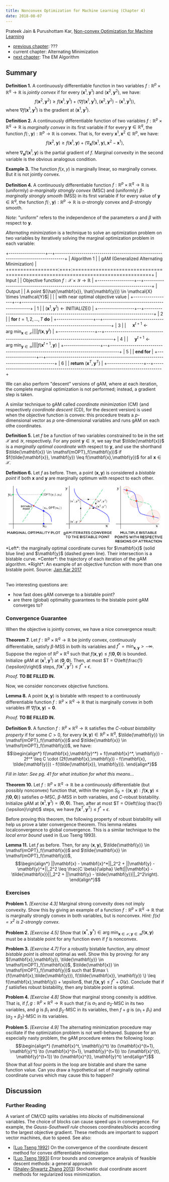 ```yaml
---
title: Nonconvex Optimization for Machine Learning (Chapter 4)
date: 2018-08-07
---
```


Prateek Jain & Purushottam Kar, [Non-convex Optimization for Machine Learning](https://arxiv.org/pdf/1712.07897.pdf)

- [previous chapter](./2017-nonconvex-chapter-2.html): ???
- current chapter: Alternating Minimization
- [next chapter](./2017-nonconvex-chapter-5.html): The EM Algorithm

## Summary

**Definition 1.** A continuously differentiable function in two
  variables $f: \mathbb{R}^p \times \mathbb{R}^q \to \mathbb{R}$ is
  *jointly convex* if for every $(\mathbf{x}^1, \mathbf{y}^1)$ and
  $(\mathbf{x}^2,\mathbf{y}^2)$, we have:
  $$f(\mathbf{x}^2, \mathbf{y}^2) \geq f(\mathbf{x}^1,\mathbf{y}^1) +
  \left\langle \nabla f(\mathbf{x}^1, \mathbf{y}^1),
  (\mathbf{x}^2,\mathbf{y}^2 ) - (\mathbf{x}^1,\mathbf{y}^1)
  \right\rangle,$$
  where $\nabla f(\mathbf{x}^1,\mathbf{y}^1)$ is the gradient at
  $(\mathbf{x}^1,\mathbf{y}^1)$.

**Definition 2.** A continuously differentiable function of two
  variables $f: \mathbb{R}^p \times \mathbb{R}^q \to \mathbb{R}$ is
  *marginally convex* in its first variable if for every $\mathbf{y}
  \in \mathbb{R}^q$, the function $f(\cdot, \mathbf{y}) :\mathbb{R}^p
  \to \mathbb{R}$ is convex. That is, for every $\mathbf{x}^1,
  \mathbf{x}^2 \in \mathbb{R}^p$, we have:
  $$f(\mathbf{x}^2, \mathbf{y}) \geq f(\mathbf{x}^1, \mathbf{y}) + 
  \left\langle \nabla_\mathbf{x} f(\mathbf{x}^1, \mathbf{y}),
  \mathbf{x}^2 - \mathbf{x}^1\right\rangle,$$
  where $\nabla_\mathbf{x}f(\mathbf{x}^1, \mathbf{y})$ is the partial
  gradient of $f$. Marginal convexity in the second variable is the
  obvious analogous condition.

**Example 3.** The function $f(x,y)$ is marginally linear, so
  marginally convex. But it is not jointly convex.

**Definition 4.** A continuously differentiable function $f:
  \mathbb{R}^p \times \mathbb{R}^q \to \mathbb{R}$ is (uniformly)
  $\alpha$-*marginally strongly convex* (MSC) and (uniformly)
  $\beta$-*marginally strongly smooth* (MSS) in its first variable if
  for every value of $\mathbf{y} \in \mathbb{R}^q$, the function
  $f(\cdot, \mathbf{y}) : \mathbb{R}^p \to \mathbb{R}$ is
  $\alpha$-strongly convex and $\beta$-strongly smooth.

*Note*: "uniform" refers to the independence of the parameters
 $\alpha$ and $\beta$ with respect to $\mathbf{y}$.

*Alternating minimization* is a technique to solve an optimization
 problem on two variables by iteratively solving the marginal
 optimization problem in each variable:

+------------------+--+----------------------------------------------------------------------------------+
| Algorithm 1      |  | gAM (Generalized Alternating Minimization)                                       |           
+=================:+==+:=================================================================================+
|            Input |  | Objective function $f: \mathcal{X} \times \mathcal{Y} \to \mathbb{R}$            |
+------------------+--+----------------------------------------------------------------------------------+
|           Output |  | A point $(\hat{\mathbf{x}}, \hat{\mathbf{y}}) \in \mathcal{X} \times \mathcal{Y}$|
|                  |  | with near optimal objective value                                                |
+------------------+--+----------------------------------------------------------------------------------+
|                1 |  | $(\mathbf{x}^1,\mathbf{y}^1) \leftarrow \mathsf{INITIALIZE}()$                   |
+------------------+--+----------------------------------------------------------------------------------+
|                2 |  | **for** $t = 1, 2, \dotsc, T$ **do**                                             |
+------------------+--+----------------------------------------------------------------------------------+
|                3 |  | $\quad \mathbf{x}^{t+1} \leftarrow \mathrm{arg\ min}_{\mathbf{x} \in \mathcal{X}}|
|                  |  | f(\mathbf{x},\mathbf{y}^t)$                                                      |
+------------------+--+----------------------------------------------------------------------------------+
|                4 |  | $\quad \mathbf{y}^{t+1} \leftarrow \mathrm{arg\ min}_{\mathbf{y} \in \mathcal{Y}}|
|                  |  | f(\mathbf{x}^{t+1},\mathbf{y})$                                                  |
+------------------+--+----------------------------------------------------------------------------------+
|                5 |  | **end for**                                                                      |
+------------------+--+----------------------------------------------------------------------------------+
|                6 |  | **return** $(\mathbf{x}^{T},\mathbf{y}^T)$                                       |
+------------------+--+----------------------------------------------------------------------------------+

We can also perform "descent" versions of gAM, where at each
iteration, the complete marginal optimization is not performed;
instead, a gradient step is taken.

A similar technique to gAM called *coordinate minimization* (CM) (and
respectively *coordinate descent* (CD), for the descent version) is
used when the objective function is convex: this procedure treats a
$p$-dimensional vector as $p$ one-dimensional variables and runs gAM
on each othe coordinates. 

**Definition 5.** Let $f$ be a function of two variables constrained
  to be in the set $\mathcal{X}$ and $\mathcal{Y}$, respectively. For
  any point $\mathbf{y} \in \mathcal{Y}$, we say that
  $\tilde{\mathbf{x}}$ is a *marginally optimal coordinate* with
  respect to $\mathbf{y}$, and use the shorthand $\tilde{\mathbf{x}}
  \in \mathsf{mOPT}_f(\mathbf{y})$ if $f(\tilde{\mathbf{x}},
  \mathbf{y}) \leq f(\mathbf{x},\mathbf{y})$ for all $\mathbf{x} \in
  \mathcal{X}$.

**Definition 6.** Let $f$ as before. Then, a point
  $(\mathbf{x},\mathbf{y})$ is considered a *bistable point* if both
  $\mathbf{x}$ and $\mathbf{y}$ are marginally optimum with respect to
  each other.


<div class="center puzzle-figure">
<img src="../files/jain-kar-marginal.png" alt="marginally optimal" />
*Left*: the marginally optimal coordinate curves for $\mathbf{x}$
(solid blue line) and $\mathbf{y}$ (dashed green line). Their
intersection is a bistable curve. *Center*: the trajectory of each
iteration of the gAM algorithm. *Right*: An example of an objective
function with more than one bistable point.
Source: <a href="https://arxiv.org/pdf/1712.07897.pdf">Jain Kar 2017</a></div></br>

Two interesting questions are:

- how fast does gAM converge to a bistable point?
- are there (global) optimality guarantees to the bistable point gAM
converges to?

### Convergence Guarantee

When the objective is jointly convex, we have a nice convergence
result:

**Theorem 7.** Let $f: \mathbb{R}^p \times \mathbb{R}^q \to
  \mathbb{R}$ be jointly convex, continuously differentiable, satisfy
  $\beta$-MSS in both its variables and $f^* =
  \min_{\mathbf{x},\mathbf{y}} > -\infty$. Suppose the region of
  $\mathbb{R}^p\times \mathbb{R}^q$ such that $f(\mathbf{x},
  \mathbf{y}) \leq f(\mathbf{0},\mathbf{0})$ is bounded. Initialize
  gAM at $(\mathbf{x}^1,\mathbf{y}^1)$ at
  $(\mathbf{0},\mathbf{0})$. Then, at most $T =
  O\left(\frac{1}{\epsilon}\right)$ steps, $f(\mathbf{x}^T,
  \mathbf{y}^T) \leq f^* + \epsilon$.


*Proof.* **TO BE FILLED IN.**


Now, we consider nonconvex objective functions.

**Lemma 8.** A point $(\mathbf{x},\mathbf{y})$ is bistable with
  respect to a continuously differentiable function $f: \mathbb{R}^p
  \times \mathbb{R}^q \to \mathbb{R}$ that is marginally convex in
  both variables iff $\nabla f(\mathbf{x},\mathbf{y}) = \mathbf{0}$.

*Proof.* **TO BE FILLED IN.**

**Definition 9.** A function $f: \mathbb{R}^p \times \mathbb{R}^q \to
  \mathbb{R}$ satisfies the *$C$-robust bistability property* if for
  some $C > 0$, for every $(\mathbf{x}, \mathbf{y}) \in \mathbb{R}^p
  \times \mathbb{R}^q$, $\tilde{\mathbf{y}} \in
  \mathsf{mOPT}_f(\mathbf{x})$ and $\tilde{\mathbf{x}} \in
  \mathsf{mOPT}_f(\mathbf{y})$, we have:
  $$\begin{align*}
    f(\mathbf{x},\mathbf{y}^*) + f(\mathbf{x}^*, \mathbf{y}) - 2f^*
  \leq C \cdot (2f(\mathbf{x},\mathbf{y}) - f(\mathbf{x},
  \tilde{\mathbf{y}}) - f(\tilde{\mathbf{x}}, \mathbf{y})).
  \end{align*}$$

*Fill in later: See pg. 41 for what intuition for what this means...*



**Theorem 10.** Let $f:\mathbb{R}^p \times \mathbb{R}^q \to
  \mathbb{R}$ be a continuously differentiable (but possibly
  nonconvex) function that, within the region $S_0 =
  \{(\mathbf{x},\mathbf{y}) : f(\mathbf{x},\mathbf{y}) \leq
  f(\mathbf{0},\mathbf{0})\}$ satisfies $\alpha$-MSC, $\beta$-MSS in
  both variables, and $C$-robust bistability. Initialize gAM at
  $(\mathbf{x}^1,\mathbf{y}^1) = (\mathbf{0},\mathbf{0})$. Then, after
  at most $T = O\left(\log \frac{1}{\epsilon}\right)$ steps, we have
  $f(\mathbf{x}^T, \mathbf{y}^T) \leq f^* + \epsilon$.

Before proving this theorem, the following property of robust
bistability will help us prove a later convergence theorem. This lemma
relates localconvergence to global convergence. This is a similar
technique to the *local error bound* used in (Luo Tseng 1993).

**Lemma 11.** Let $f$ as before. Then, for any
  $(\mathbf{x},\mathbf{y})$, $\tilde{\mathbf{y}} \in
  \mathsf{mOPT}_f(\mathbf{x})$ and $\tilde{\mathbf{x}} \in
  \mathsf{mOPT}_f(\mathbf{y})$,
  $$\begin{align*}
    ||\mathbf{x} - \mathbf{x}^*||_2^2 + ||\mathbf{y} -
  \mathbf{y}^*||_2^2 \leq \frac{C \beta}{\alpha} \left(||\mathbf{x} -
  \tilde{\mathbf{x}}||_2^2 + ||\mathbf{y} -
  \tilde{\mathbf{y}}||_2^2\right).
  \end{align*}$$
  
### Exercises

**Problem 1.** *[Exercise 4.3]* Marginal strong convexity does not
  imply convexity. Show this by giving an example of a function $f:
  \mathbb{R}^p \times \mathbb{R}^q \to \mathbb{R}$ that is marginally
  strongly convex in both variables, but is nonconvex. *Hint: $f(x) =
  x^2$ is 2-strongly convex.*

**Problem 2.** *[Exercise 4.5]* Show that $(\mathbf{x}^*, \mathbf{y}^*)
  \in \mathrm{arg\ min}_{\mathbf{x} \in \mathcal{X}, \mathbf{y} \in
  \mathcal{Y}} f(\mathbf{x}, \mathbf{y})$ must be a bistable point for
  any function even if $f$ is nonconvex.

**Problem 3.** *[Exercise 4.7]* For a robustly bistable function, any
  *almost bistable point* is *almost* optimal as well. Show this by
  proving: for any $(\mathbf{x},\mathbf{y}), \tilde{\mathbf{y}} \in
  \mathsf{mOPT}_f(\mathbf{x})$, $\tilde{\mathbf{x}} \in
  \mathsf{mOPT}_f(\mathbf{y})$ such that $\max
  \{f(\mathbf{x},\tilde{\mathbf{y}}), f(\tilde{\mathbf{x}},
  \mathbf{y}) \} \leq f(\mathbf{x},\mathbf{y}) + \epsilon$, that
  $f(\mathbf{x},\mathbf{y}) \leq f^* + O(\epsilon)$. Conclude that if
  $f$ satiisfies robust bistability, then any bistable point is
  optimal.

**Problem 4.** *[Exercise 4.8]* Show that marginal strong conexity is
  additive. That is, if $f, g: \mathbb{R}^p \times \mathbb{R}^q \to
  \mathbb{R}$ such that $f$ is $\alpha_1$ and $\alpha_2$-MSC in its
  two variables, and $g$ is $\beta_1$ and $\beta_2$-MSC in its
  variables, then $f+g$ is $(\alpha_1 + \beta_1)$ and $(\alpha_2 +
  \beta_2)$-MSC in its variables.

**Problem 5.** *[Exercise 4.9]* The alternating minimization procedure
  may oscillate if the optimization problem is not
  well-behaved. Suppose for an especially nasty problem, the gAM
  procedure enters the following loop:
  $$\begin{align*}
  (\mathbf{x}^t, \mathbf{y}^t) \to (\mathbf{x}^{t+1}, \mathbf{y}^t)
  \to (\mathbf{x}^{t+1}, \mathbf{y}^{t+1}) \to (\mathbf{x}^{t},
  \mathbf{y}^{t+1}) \to (\mathbf{x}^{t}, \mathbf{y}^t)  
  \end{align*}$$
  Show that all four points in the loop are bistable and share the
  same function value. Can you draw a hypothetical set of marginally
  optimal coordinate curves which may cause this to happen?


## Discussion

### Further Reading



A variant of CM/CD splits variables into *blocks* of multidimensional
variables. The choice of blocks can cause speed ups in
convergence. For example, the *Gauss-Southwell rule* chooses
coordinates/blocks according to the largest objective gradient. These
methods are important to support vector machines, due to speed. See
also:

 - [[Luo Tseng 1992](https://link.springer.com/article/10.1007/BF00939948)] On the
   convergence of the coordinate descent method for convex
   differentiable minimization  
 - [[Luo Tseng 1993](https://link.springer.com/article/10.1007/BF02096261)]
   Error bounds and convergence analysis of feasible descent methods: a
   general approach 
 - [[Shalev-Shwartz Zhang 2013](http://www.jmlr.org/papers/volume14/shalev-shwartz13a/shalev-shwartz13a.pdf)] Stochastic dual coordinate ascent methods for regularized loss minimization.